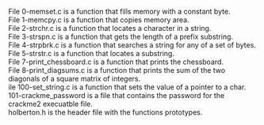 File 0-memset.c is a function that fills memory with a constant byte.  
File 1-memcpy.c is a function that copies memory area.  
File 2-strchr.c is a function that locates a character in a string.  
File 3-strspn.c is a function that gets the length of a prefix substring.  
File 4-strpbrk.c is a function that searches a string for any of a set of bytes.  
File 5-strstr.c is a function that locates a substring.  
File 7-print_chessboard.c is a function that prints the chessboard.  
File 8-print_diagsums.c is a function that prints the sum of the two diagonals of a square matrix of integers.  
ile 100-set_string.c is a function that sets the value of a pointer to a char.  
101-crackme_password is a file that contains the password for the crackme2 execuatble file.  
holberton.h is the header file with the functions prototypes.  
